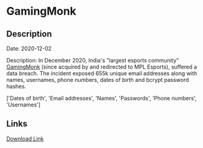 # GamingMonk

## Description

Date: 2020-12-02

Description:
In December 2020, India's &quot;largest esports community&quot; <a href="http://gamingmonk.com/" target="_blank" rel="noopener">GamingMonk</a> (since acquired by and redirected to MPL Esports), suffered a data breach. The incident exposed 655k unique email addresses along with names, usernames, phone numbers, dates of birth and bcrypt password hashes.


['Dates of birth', 'Email addresses', 'Names', 'Passwords', 'Phone numbers', 'Usernames']

## Links

[Download Link](https://link-to.net/1229997/418.41447494652095/dynamic/?r=aHR0cHM6Ly93d3cubWVkaWFmaXJlLmNvbS92aWV3L21FMFhubUFIc0c0UG9VNy9nYW1pbmdtb25rLmNvbS9maWxl)